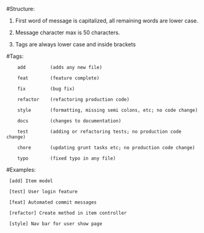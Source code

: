 #Structure:
 
1. First word of message is capitalized,  all remaining words are lower case.

2. Message character max is 50 characters.

3. Tags are always lower case and inside brackets


#Tags:

		add			(adds any new file)
		
		feat		(feature complete)
			
		fix      	(bug fix)
		
		refactor 	(refactoring production code)
		
		style    	(formatting, missing semi colons, etc; no code change)
		
		docs     	(changes to documentation)
		
		test     	(adding or refactoring tests; no production code change)
		
		chore    	(updating grunt tasks etc; no production code change)
		
		typo		(fixed typo in any file)


#Examples:

` [add] Item model`

` [test] User login feature`

` [feat] Automated commit messages`

` [refactor] Create method in item controller`

` [style] Nav bar for user show page`
